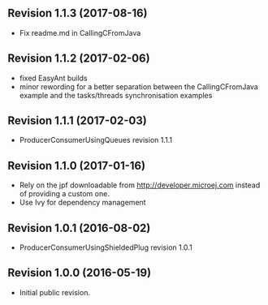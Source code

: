 <!--
	Markdown
	Copyright 2016-2017 IS2T. All rights reserved.
	IS2T PROPRIETARY/CONFIDENTIAL. Use is subject to license terms.
-->

## Revision 1.1.3 (2017-08-16)
  - Fix readme.md in CallingCFromJava
## Revision 1.1.2 (2017-02-06)
  - fixed EasyAnt builds
  - minor rewording for a better separation between the CallingCFromJava example and the tasks/threads synchronisation examples
## Revision 1.1.1 (2017-02-03)
  - ProducerConsumerUsingQueues revision 1.1.1
## Revision 1.1.0 (2017-01-16)
  - Rely on the jpf downloadable from http://developer.microej.com instead of providing a custom one.
  - Use Ivy for dependency management
## Revision 1.0.1 (2016-08-02)
  - ProducerConsumerUsingShieldedPlug revision 1.0.1
## Revision 1.0.0 (2016-05-19)
  - Initial public revision.